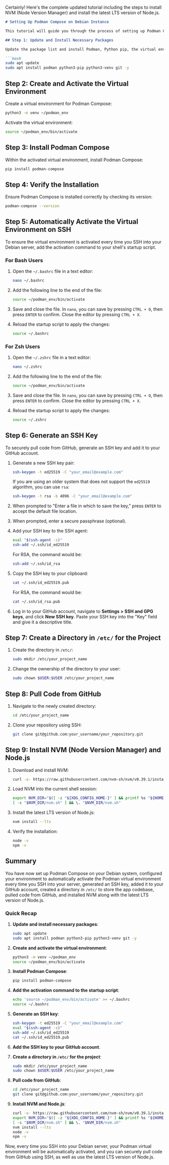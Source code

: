 Certainly! Here's the complete updated tutorial including the steps to install NVM (Node Version Manager) and install the latest LTS version of Node.js.

```markdown
# Setting Up Podman Compose on Debian Instance

This tutorial will guide you through the process of setting up Podman Compose on a Debian instance, including steps to ensure the virtual environment is activated every time you SSH into your server. Additionally, it will cover generating an SSH key to pull code from GitHub, creating a directory in `/etc/` to store the app codebase, and installing NVM for Node.js.

## Step 1: Update and Install Necessary Packages

Update the package list and install Podman, Python pip, the virtual environment package, and Git:

```bash
sudo apt update
sudo apt install podman python3-pip python3-venv git -y
```

## Step 2: Create and Activate the Virtual Environment

Create a virtual environment for Podman Compose:

```bash
python3 -m venv ~/podman_env
```

Activate the virtual environment:

```bash
source ~/podman_env/bin/activate
```

## Step 3: Install Podman Compose

Within the activated virtual environment, install Podman Compose:

```bash
pip install podman-compose
```

## Step 4: Verify the Installation

Ensure Podman Compose is installed correctly by checking its version:

```bash
podman-compose --version
```

## Step 5: Automatically Activate the Virtual Environment on SSH

To ensure the virtual environment is activated every time you SSH into your Debian server, add the activation command to your shell's startup script.

### For Bash Users

1. Open the `~/.bashrc` file in a text editor:

   ```bash
   nano ~/.bashrc
   ```

2. Add the following line to the end of the file:

   ```bash
   source ~/podman_env/bin/activate
   ```

3. Save and close the file. In `nano`, you can save by pressing `CTRL + O`, then press `ENTER` to confirm. Close the editor by pressing `CTRL + X`.

4. Reload the startup script to apply the changes:

   ```bash
   source ~/.bashrc
   ```

### For Zsh Users

1. Open the `~/.zshrc` file in a text editor:

   ```bash
   nano ~/.zshrc
   ```

2. Add the following line to the end of the file:

   ```bash
   source ~/podman_env/bin/activate
   ```

3. Save and close the file. In `nano`, you can save by pressing `CTRL + O`, then press `ENTER` to confirm. Close the editor by pressing `CTRL + X`.

4. Reload the startup script to apply the changes:

   ```bash
   source ~/.zshrc
   ```

## Step 6: Generate an SSH Key

To securely pull code from GitHub, generate an SSH key and add it to your GitHub account.

1. Generate a new SSH key pair:

   ```bash
   ssh-keygen -t ed25519 -C "your_email@example.com"
   ```

   If you are using an older system that does not support the `ed25519` algorithm, you can use `rsa`:

   ```bash
   ssh-keygen -t rsa -b 4096 -C "your_email@example.com"
   ```

2. When prompted to "Enter a file in which to save the key," press `ENTER` to accept the default file location.

3. When prompted, enter a secure passphrase (optional).

4. Add your SSH key to the SSH agent:

   ```bash
   eval "$(ssh-agent -s)"
   ssh-add ~/.ssh/id_ed25519
   ```

   For RSA, the command would be:

   ```bash
   ssh-add ~/.ssh/id_rsa
   ```

5. Copy the SSH key to your clipboard:

   ```bash
   cat ~/.ssh/id_ed25519.pub
   ```

   For RSA, the command would be:

   ```bash
   cat ~/.ssh/id_rsa.pub
   ```

6. Log in to your GitHub account, navigate to **Settings > SSH and GPG keys**, and click **New SSH key**. Paste your SSH key into the "Key" field and give it a descriptive title.

## Step 7: Create a Directory in `/etc/` for the Project

1. Create the directory in `/etc/`:

   ```bash
   sudo mkdir /etc/your_project_name
   ```

2. Change the ownership of the directory to your user:

   ```bash
   sudo chown $USER:$USER /etc/your_project_name
   ```

## Step 8: Pull Code from GitHub

1. Navigate to the newly created directory:

   ```bash
   cd /etc/your_project_name
   ```

2. Clone your repository using SSH:

   ```bash
   git clone git@github.com:your_username/your_repository.git
   ```

## Step 9: Install NVM (Node Version Manager) and Node.js

1. Download and install NVM:

   ```bash
   curl -o- https://raw.githubusercontent.com/nvm-sh/nvm/v0.39.1/install.sh | bash
   ```

2. Load NVM into the current shell session:

   ```bash
   export NVM_DIR="$([ -z "${XDG_CONFIG_HOME-}" ] && printf %s "${HOME}/.nvm" || printf %s "${XDG_CONFIG_HOME}/nvm")"
   [ -s "$NVM_DIR/nvm.sh" ] && \. "$NVM_DIR/nvm.sh"
   ```

3. Install the latest LTS version of Node.js:

   ```bash
   nvm install --lts
   ```

4. Verify the installation:

   ```bash
   node -v
   npm -v
   ```

## Summary

You have now set up Podman Compose on your Debian system, configured your environment to automatically activate the Podman virtual environment every time you SSH into your server, generated an SSH key, added it to your GitHub account, created a directory in `/etc/` to store the app codebase, pulled code from GitHub, and installed NVM along with the latest LTS version of Node.js.

### Quick Recap

1. **Update and install necessary packages**:

   ```bash
   sudo apt update
   sudo apt install podman python3-pip python3-venv git -y
   ```

2. **Create and activate the virtual environment**:

   ```bash
   python3 -m venv ~/podman_env
   source ~/podman_env/bin/activate
   ```

3. **Install Podman Compose**:

   ```bash
   pip install podman-compose
   ```

4. **Add the activation command to the startup script**:

   ```bash
   echo 'source ~/podman_env/bin/activate' >> ~/.bashrc
   source ~/.bashrc
   ```

5. **Generate an SSH key**:

   ```bash
   ssh-keygen -t ed25519 -C "your_email@example.com"
   eval "$(ssh-agent -s)"
   ssh-add ~/.ssh/id_ed25519
   cat ~/.ssh/id_ed25519.pub
   ```

6. **Add the SSH key to your GitHub account**.

7. **Create a directory in `/etc/` for the project**:

   ```bash
   sudo mkdir /etc/your_project_name
   sudo chown $USER:$USER /etc/your_project_name
   ```

8. **Pull code from GitHub**:

   ```bash
   cd /etc/your_project_name
   git clone git@github.com:your_username/your_repository.git
   ```

9. **Install NVM and Node.js**:

   ```bash
   curl -o- https://raw.githubusercontent.com/nvm-sh/nvm/v0.39.1/install.sh | bash
   export NVM_DIR="$([ -z "${XDG_CONFIG_HOME-}" ] && printf %s "${HOME}/.nvm" || printf %s "${XDG_CONFIG_HOME}/nvm")"
   [ -s "$NVM_DIR/nvm.sh" ] && \. "$NVM_DIR/nvm.sh"
   nvm install --lts
   node -v
   npm -v
   ```

Now, every time you SSH into your Debian server, your Podman virtual environment will be automatically activated, and you can securely pull code from GitHub using SSH, as well as use the latest LTS version of Node.js.
```
